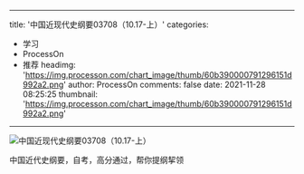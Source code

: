 
---
title: '中国近现代史纲要03708（10.17-上）'
categories: 
 - 学习
 - ProcessOn
 - 推荐
headimg: 'https://img.processon.com/chart_image/thumb/60b390000791296151d992a2.png'
author: ProcessOn
comments: false
date: 2021-11-28 08:25:25
thumbnail: 'https://img.processon.com/chart_image/thumb/60b390000791296151d992a2.png'
---

<div>   
<img class="thumb" alt="中国近现代史纲要03708（10.17-上）" src="https://img.processon.com/chart_image/thumb/60b390000791296151d992a2.png" referrerpolicy="no-referrer">
<p>中国近代史纲要，自考，高分通过，帮你提纲挈领</p>  
</div>
            